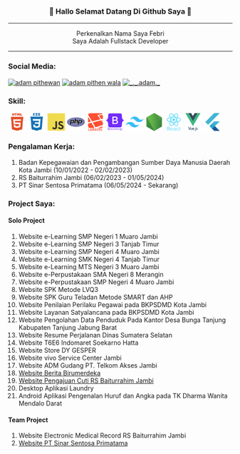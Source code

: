 <div align="center"><h3>👋 Hallo Selamat Datang Di Github Saya 👋</h3></div>
<hr />
<div align="center">
  Perkenalkan Nama Saya Febri<br />Saya Adalah Fullstack Developer
</div>
<hr />
<h3 align="left">Social Media:</h3>
<p align="left">
    <a href="https://www.linkedin.com/in/febri-febri-a3861730b/" target="blank"
    ><img
        align="center"
        src="https://raw.githubusercontent.com/rahuldkjain/github-profile-readme-generator/master/src/images/icons/Social/linked-in-alt.svg"
        alt="adam pithewan"
        height="30"
        width="40"
    /></a>
    <a href="https://www.facebook.com/febri.febri.39982631" target="blank"
    ><img
        align="center"
        src="https://raw.githubusercontent.com/rahuldkjain/github-profile-readme-generator/master/src/images/icons/Social/facebook.svg"
        alt="adam pithen wala"
        height="30"
        width="40"
    /></a>
    <a href="https://www.instagram.com/febri0_/" target="blank"
    ><img
        align="center"
        src="https://raw.githubusercontent.com/rahuldkjain/github-profile-readme-generator/master/src/images/icons/Social/instagram.svg"
        alt="_._.adam._"
        height="30"
        width="40"
    /></a>
</p>

<h3 align="left">Skill:</h3>
<p align="left">
    <img
    src="https://raw.githubusercontent.com/devicons/devicon/1119b9f84c0290e0f0b38982099a2bd027a48bf1/icons/html5/html5-plain-wordmark.svg"
    width="40"
    height="40"
    />
    <img
    src="https://raw.githubusercontent.com/devicons/devicon/1119b9f84c0290e0f0b38982099a2bd027a48bf1/icons/css3/css3-plain-wordmark.svg"
    width="40"
    height="40"
    />
    <img
    src="https://raw.githubusercontent.com/devicons/devicon/1119b9f84c0290e0f0b38982099a2bd027a48bf1/icons/javascript/javascript-original.svg"
    width="40"
    height="40"
    />
    <img
    src="https://raw.githubusercontent.com/devicons/devicon/1119b9f84c0290e0f0b38982099a2bd027a48bf1/icons/php/php-original.svg"
    width="40"
    height="40"
    />
    <img
    src="https://raw.githubusercontent.com/devicons/devicon/1119b9f84c0290e0f0b38982099a2bd027a48bf1/icons/laravel/laravel-plain-wordmark.svg"
    width="40"
    height="40"
    />
    <img
    src="https://raw.githubusercontent.com/devicons/devicon/1119b9f84c0290e0f0b38982099a2bd027a48bf1/icons/bootstrap/bootstrap-plain-wordmark.svg"
    width="40"
    height="40"
    />
    <img
    src="https://raw.githubusercontent.com/devicons/devicon/1119b9f84c0290e0f0b38982099a2bd027a48bf1/icons/tailwindcss/tailwindcss-plain.svg"
    width="40"
    height="40"
    />
    <img
    src="https://raw.githubusercontent.com/devicons/devicon/1119b9f84c0290e0f0b38982099a2bd027a48bf1/icons/nodejs/nodejs-original.svg"
    width="40"
    height="40"
    />
    <img
    src="https://raw.githubusercontent.com/devicons/devicon/1119b9f84c0290e0f0b38982099a2bd027a48bf1/icons/react/react-original-wordmark.svg"
    width="40"
    height="40"
    />
    <img
    src="https://raw.githubusercontent.com/devicons/devicon/1119b9f84c0290e0f0b38982099a2bd027a48bf1/icons/vuejs/vuejs-original-wordmark.svg"
    width="40"
    height="40"
    />
    <img
    src="https://raw.githubusercontent.com/devicons/devicon/1119b9f84c0290e0f0b38982099a2bd027a48bf1/icons/flutter/flutter-original.svg"
    width="40"
    height="40"
    />
    
</p>

<h3>Pengalaman Kerja:</h3>
<div>
    <ol>
    <li>Badan Kepegawaian dan Pengambangan Sumber Daya Manusia Daerah Kota Jambi (10/01/2022 - 02/02/2023)</li>
    <li>RS Baiturrahim Jambi (06/02/2023 - 01/05/2024)</li>
    <li>PT Sinar Sentosa Primatama (06/05/2024 - Sekarang)</li>
    </ol>
</div>

<h3>Project Saya:</h3>
<div><h4>Solo Project</h4></div>
<div>
    <ol>
    <li>Website e-Learning SMP Negeri 1 Muaro Jambi</li>
    <li>Website e-Learning SMP Negeri 3 Tanjab Timur</li>
    <li>Website e-Learning SMP Negeri 4 Muaro Jambi</li>
    <li>Website e-Learning SMK Negeri 4 Tanjab Timur</li>
    <li>Website e-Learning MTS Negeri 3 Muaro Jambi</li>
    <li>Website e-Perpustakaan SMA Negeri 8 Merangin</li>
    <li>Website e-Perpustakaan SMP Negeri 4 Muaro Jambi</li>
    <li>Website SPK Metode LVQ3</li>
    <li>Website SPK Guru Teladan Metode SMART dan AHP</li>
    <li>Website Penilaian Perilaku Pegawai pada BKPSDMD Kota Jambi</li>
    <li>Website Layanan Satyalancana pada BKPSDMD Kota Jambi</li>
    <li>Website Pengolahan Data Penduduk Pada Kantor Desa Bunga Tanjung Kabupaten Tanjung Jabung Barat</li>
    <li>Website Resume Perjalanan Dinas Sumatera Selatan</li>
    <li>Website T6E6 Indomaret Soekarno Hatta </li>
    <li>Website Store DY GESPER </li>
    <li>Website vivo Service Center Jambi </li>
      <li>Website ADM Gudang PT. Telkom Akses Jambi</li>
    <li><a href="https://birumerdeka.com/">Website Berita Birumerdeka</a></li>
    <li><a href="https://ant.rs-baiturrahim.com/rsbr/pengajuan_cuti/">Website Pengajuan Cuti RS Baiturrahim Jambi</a></li>
    <li>Desktop Aplikasi Laundry</li>
    <li>Android Aplikasi Pengenalan Huruf dan Angka pada TK Dharma Wanita Mendalo Darat</li>
    </ol>
</div>
<div><h4>Team Project</h4></div>
<ol>
    <li>Website Electronic Medical Record RS Baiturrahim Jambi</li>
    <li><a href="https://sinarsentosaprimatama.com/">Website PT Sinar Sentosa Primatama</a></li>
</ol>
</div>
